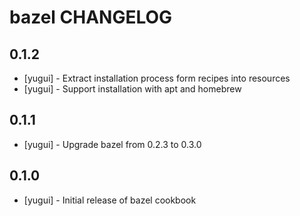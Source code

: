 bazel CHANGELOG
========================

0.1.2
-----
- [yugui] - Extract installation process form recipes into resources
- [yugui] - Support installation with apt and homebrew

0.1.1
-----
- [yugui] - Upgrade bazel from 0.2.3 to 0.3.0

0.1.0
-----
- [yugui] - Initial release of bazel cookbook
